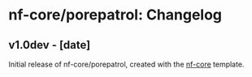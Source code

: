 # nf-core/porepatrol: Changelog

## v1.0dev - [date]
Initial release of nf-core/porepatrol, created with the [nf-core](http://nf-co.re/) template.
